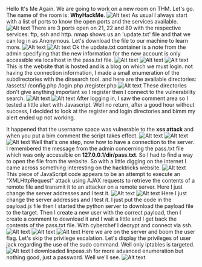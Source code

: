 Hello It's Me Again. We are going to work on a new room on THM. Let's go.
The name of the room is: **WhyHackMe**.
![Alt text](img/1.png)
As usual I always start with a list of ports to know the open ports and the services available.
![Alt text](img/whyhack1.png)
There are 3 ports open on 21, 22 and 80 with the respective services: ftp, ssh and http.
nmap shows us an 'update.txt' file and that we can log in as Anonymous. Let's download the file to our machine to learn more.
![Alt text](img/whyhack2.png)
![Alt text](img/whyhack3.png)
Ok the update.txt container is a note from the admin specifying that the new information for the new account is only accessible via localhost in the pass.txt file.
![Alt text](img/whyhack4.png)
![Alt text](img/whyhack5.png)
![Alt text](img/whyhack6.png)
This is the website that is hosted and is a blog on which we must login.
not having the connection information, I made a small enumeration of the subdirectories with the dirsearch tool. and here are the available directories:
/assets/
/config.php
/login.php
/register.php
![Alt text](img/whyhack7.png)
These directories don't give anything important so I register then I connect to the vulnerability search.
![Alt text](img/whyhack8.png)
![Alt text](img/whyhack9.png)
After logging in, I saw the comment area so I tested a little alert with Javascript. Well no return, after a good hour without success, I decided to look at the register and login directories and bimm my alert ended up not working.

It happened that the username space was vulnerable to the **xss attack** and when you put a bim comment the script takes effect.
![Alt text](img/whyhack10.png)
![Alt text](img/whyhack11.png)
![Alt text](img/whyhack12.png)
Well that's one step, now how to have a connection to the server. I remembered the message from the admin concerning the pass.txt file which was only accessible on **127.0.0.1/dir/pass.txt**. So I had to find a way to open the file from the website. So with a little digging on the internet I came across something interesting on the hacktricks website.
![Alt text](img/whyhack13.png)
This piece of JavaScript code appears to be an attempt to execute an "XMLHttpRequest" attack using AJAX requests to retrieve the contents of a remote file and transmit it to an attacker on a remote server.
Here I just change the server addresses and I test it.
![Alt text](img/whyhack14.png)
![Alt text](img/whyhack15.png)
Here I just change the server addresses and I test it.
I just put the code in the payload.js file then I started the python server to download the payload file to the target. Then I create a new user with the correct payload, then I create a comment to download it and I wait a little and I get back the contents of the pass.txt file. With cyberchef I decrypt and connect via ssh.
![Alt text](img/whyhack16.png)
![Alt text](img/whyhack17.png)
![Alt text](img/whyhack18.png)
Here we are on the server and boom the user flag.
Let's skip the privilege escalation. Let's display the privileges of user jack regarding the use of the sudo command. Well only iptables is targeted.
![Alt text](img/whyhack19.png)
I downloaded linpeas.sh for more advanced enumeration but nothing good, just a password. Well we'll see.
![Alt text](img/whyhack20.png)
